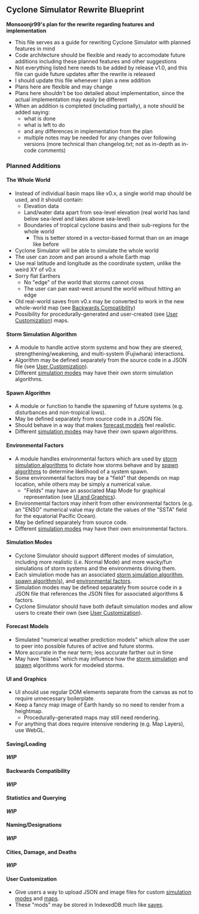 ## Cyclone Simulator Rewrite Blueprint
**Monsoonjr99's plan for the rewrite regarding features and implementation**

* This file serves as a guide for rewriting Cyclone Simulator with planned features in mind
* Code architecture should be flexible and ready to accomodate future additions including these planned features and other suggestions
* Not everything listed here needs to be added by release v1.0, and this file can guide future updates after the rewrite is released
* I should update this file whenever I plan a new addition
* Plans here are flexible and may change
* Plans here shouldn't be too detailed about implementation, since the actual implementation may easily be different
* When an addition is completed (including partially), a note should be added saying:
    * what is done
    * what is left to do
    * and any differences in implementation from the plan
    * multiple notes may be needed for any changes over following versions (more technical than changelog.txt; not as in-depth as in-code comments)

### Planned Additions

#### The Whole World

* Instead of individual basin maps like v0.x, a single world map should be used, and it should contain:
    * Elevation data
    * Land/water data apart from sea-level elevation (real world has land below sea-level and lakes above sea-level)
    * Boundaries of tropical cyclone basins and their sub-regions for the whole world
        * This is better stored in a vector-based format than on an image like before
* Cyclone Simulator will be able to simulate the whole world
* The user can zoom and pan around a whole Earth map
* Use real latitude and longitude as the coordinate system, unlike the weird XY of v0.x
* Sorry flat Earthers
    * No "edge" of the world that storms cannot cross
    * The user can pan east-west around the world without hitting an edge
* Old real-world saves from v0.x may be converted to work in the new whole-world map (see [Backwards Compatibility](#backwards-compatibility))
* Possibility for procedurally-generated and user-created (see [User Customization](#user-customization)) maps.

#### Storm Simulation Algorithm

* A module to handle active storm systems and how they are steered, strengthening/weakening, and multi-system (Fujiwhara) interactions.
* Algorithm may be defined separately from the source code in a JSON file (see [User Customization](#user-customization)).
* Different [simulation modes](#simulation-modes) may have their own storm simulation algorithms.

#### Spawn Algorithm

* A module or function to handle the spawning of future systems (e.g. disturbances and non-tropical lows).
* May be defined separately from source code in a JSON file.
* Should behave in a way that makes [forecast models](#forecast-models) feel realistic.
* Different [simulation modes](#simulation-modes) may have their own spawn algorithms.

#### Environmental Factors

* A module handles environmental factors which are used by [storm simulation algorithms](#storm-simulation-algorithm) to dictate how storms behave and by [spawn algorithms](#spawn-algorithm) to determine likelihood of a system spawn.
* Some environmental factors may be a "field" that depends on map location, while others may be simply a numerical value.
    * "Fields" may have an associated Map Mode for graphical representation (see [UI and Graphics](#ui-and-graphics)).
* Environmental factors may inherit from other environmental factors (e.g. an "ENSO" numerical value may dictate the values of the "SSTA" field for the equatorial Pacific Ocean).
* May be defined separately from source code.
* Different [simulation modes](#simulation-modes) may have their own environmental factors.

#### Simulation Modes

* Cyclone Simulator should support different modes of simulation, including more realistic (i.e. Normal Mode) and more wacky/fun simulations of storm systems and the environments driving them.
* Each simulation mode has an associated [storm simulation algorithm](#storm-simulation-algorithm), [spawn algorithm(s)](#spawn-algorithm), and [environmental factors](#environmental-factors).
* Simulation modes may be defined separately from source code in a JSON file that references the JSON files for associated algorithms & factors.
* Cyclone Simulator should have both default simulation modes and allow users to create their own (see [User Customization](#user-customization)).

#### Forecast Models

* Simulated "numerical weather prediction models" which allow the user to peer into possible futures of active and future storms.
* More accurate in the near term; less accurate farther out in time
* May have "biases" which may influence how the [storm simulation](#storm-simulation-algorithm) and [spawn](#spawn-algorithm) algorithms work for modeled storms.

#### UI and Graphics

* UI should use regular DOM elements separate from the canvas as not to require unnecessary boilerplate.
* Keep a fancy map image of Earth handy so no need to render from a heightmap.
    * Procedurally-generated maps may still need rendering.
* For anything that does require intensive rendering (e.g. Map Layers), use WebGL.

#### Saving/Loading

***WIP***

#### Backwards Compatibility

***WIP***

#### Statistics and Querying

***WIP***

#### Naming/Designations

***WIP***

#### Cities, Damage, and Deaths

***WIP***

#### User Customization

* Give users a way to upload JSON and image files for custom [simulation modes](#simulation-modes) and [maps](#the-whole-world).
* These "mods" may be stored in IndexedDB much like [saves](#saving/loading).